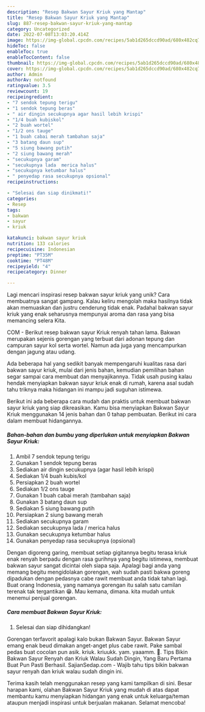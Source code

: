 ```yaml
---
description: "Resep Bakwan Sayur Kriuk yang Mantap"
title: "Resep Bakwan Sayur Kriuk yang Mantap"
slug: 887-resep-bakwan-sayur-kriuk-yang-mantap
category: Uncategorized
date: 2022-07-08T13:03:20.414Z
image: https://img-global.cpcdn.com/recipes/5ab1d265dccd90ad/680x482cq70/bakwan-sayur-kriuk-foto-resep-utama.jpg
hideToc: false
enableToc: true
enableTocContent: false
thumbnail: https://img-global.cpcdn.com/recipes/5ab1d265dccd90ad/680x482cq70/bakwan-sayur-kriuk-foto-resep-utama.jpg
cover: https://img-global.cpcdn.com/recipes/5ab1d265dccd90ad/680x482cq70/bakwan-sayur-kriuk-foto-resep-utama.jpg
author: Admin
authorAv: notfound
ratingvalue: 3.5
reviewcount: 19
recipeingredient:
- "7 sendok tepung terigu"
- "1 sendok tepung beras"
- " air dingin secukupnya agar hasil lebih krispi"
- "1/4 buah kubiskol"
- "2 buah wortel"
- "1/2 ons tauge"
- "1 buah cabai merah tambahan saja"
- "3 batang daun sup"
- "5 siung bawang putih"
- "2 siung bawang merah"
- "secukupnya garam"
- "secukupnya lada  merica halus"
- "secukupnya ketumbar halus"
- " penyedap rasa secukupnya opsional"
recipeinstructions:

- "Selesai dan siap dinikmati!"
categories:
- Resep
tags:
- bakwan
- sayur
- kriuk

katakunci: bakwan sayur kriuk 
nutrition: 133 calories
recipecuisine: Indonesian
preptime: "PT35M"
cooktime: "PT48M"
recipeyield: "4"
recipecategory: Dinner

---
```





Lagi mencari inspirasi resep bakwan sayur kriuk yang unik? Cara membuatnya sangat gampang. Kalau keliru mengolah maka hasilnya tidak akan memuaskan dan justru cenderung tidak enak. Padahal bakwan sayur kriuk yang enak seharusnya mempunyai aroma dan rasa yang bisa memancing selera Kita.





COM - Berikut resep bakwan sayur Kriuk renyah tahan lama. Bakwan merupakan sejenis gorengan yang terbuat dari adonan tepung dan campuran sayur kol serta wortel. Namun ada juga yang mencampurkan dengan jagung atau udang.

Ada beberapa hal yang sedikit banyak mempengaruhi kualitas rasa dari bakwan sayur kriuk, mulai dari jenis bahan, kemudian pemilihan bahan segar sampai cara membuat dan menyajikannya. Tidak usah pusing kalau hendak menyiapkan bakwan sayur kriuk enak di rumah, karena asal sudah tahu triknya maka hidangan ini mampu jadi suguhan istimewa.






Berikut ini ada beberapa cara mudah dan praktis untuk membuat bakwan sayur kriuk yang siap dikreasikan. Kamu bisa menyiapkan Bakwan Sayur Kriuk menggunakan 14 jenis bahan dan 0 tahap pembuatan. Berikut ini cara dalam membuat hidangannya.

<!--inarticleads1-->

##### Bahan-bahan dan bumbu yang diperlukan untuk menyiapkan Bakwan Sayur Kriuk:

1. Ambil 7 sendok tepung terigu
1. Gunakan 1 sendok tepung beras
1. Sediakan  air dingin secukupnya (agar hasil lebih krispi)
1. Sediakan 1/4 buah kubis/kol
1. Persiapkan 2 buah wortel
1. Sediakan 1/2 ons tauge
1. Gunakan 1 buah cabai merah (tambahan saja)
1. Gunakan 3 batang daun sup
1. Sediakan 5 siung bawang putih
1. Persiapkan 2 siung bawang merah
1. Sediakan secukupnya garam
1. Sediakan secukupnya lada / merica halus
1. Gunakan secukupnya ketumbar halus
1. Gunakan  penyedap rasa secukupnya (opsional)


Dengan digoreng garing, membuat setiap gigitannya begitu terasa kriuk enak renyah berpadu dengan rasa gurihnya yang begitu istimewa, membuat bakwan sayur sangat dicintai oleh siapa saja. Apalagi bagi anda yang memang begitu mengidolakan gorengan, wah sudah pasti bakwa goreng dipadukan dengan pedasnya cabe rawit membuat anda tidak tahan lagi. Buat orang Indonesia, yang namanya gorengan itu salah satu camilan terenak tak tergantikan 😁. Mau kemana, dimana. kita mudah untuk menemui penjual gorengan. 

<!--inarticleads2-->

##### Cara membuat Bakwan Sayur Kriuk:


1. Selesai dan siap dihidangkan!

Gorengan terfavorit apalagi kalo bukan Bakwan Sayur. Bakwan Sayur emang enak beud dimakan anget-anget plus cabe rawit. Pake sambal pedas buat cocolan pun asik. kriuk. kriuukk. yam. yaaamm. 🤤. Tips Bikin Bakwan Sayur Renyah dan Kriuk Walau Sudah Dingin, Yang Baru Pertama Buat Pun Pasti Berhasil. SajianSedap.com - Wajib tahu tips bikin bakwan sayur renyah dan kriuk walau sudah dingin ini. 

Terima kasih telah menggunakan resep yang kami tampilkan di sini. Besar harapan kami, olahan Bakwan Sayur Kriuk yang mudah di atas dapat membantu kamu menyiapkan hidangan yang enak untuk keluarga/teman ataupun menjadi inspirasi untuk berjualan makanan. Selamat mencoba!
